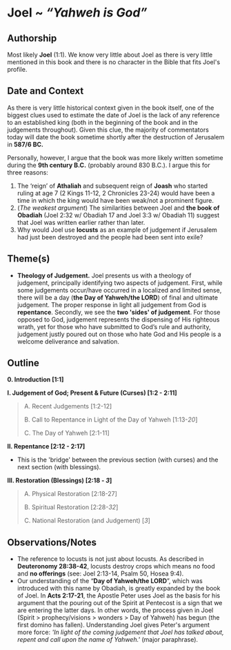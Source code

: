 # Joel ~ *“Yahweh is God”*


## Authorship
Most likely **Joel** (1:1). We know very little about Joel as there is very little mentioned in this book and there is no character in the Bible that fits Joel's profile.


## Date and Context
As there is very little historical context given in the book itself, one of the biggest clues used to estimate the date of Joel is the lack of any reference to an established king (both in the beginning of the book and in the judgements throughout). Given this clue, the majority of commentators today will date the book sometime shortly after the destruction of Jerusalem in **587/6 BC.**

Personally, however, I argue that the book was more likely written sometime during the **9th century B.C.** (probably around 830 B.C.). I argue this for three reasons:

1. The ‘reign’ of **Athaliah** and subsequent reign of **Joash** who started ruling at age 7 (2 Kings 11-12, 2 Chronicles 23-24) would have been a time in which the king would have been weak/not a prominent figure.
2. (*The weakest argument*) The similarities between Joel and **the book of Obadiah** (Joel 2:32 w/ Obadiah 17 and Joel 3:3 w/ Obadiah 11) suggest that Joel was written earlier rather than later.
3. Why would Joel use **locusts** as an example of judgement if Jerusalem had just been destroyed and the people had been sent into exile?


## Theme(s)
- **Theology of Judgement.** Joel presents us with a theology of judgement, principally identifying two aspects of judgement. First, while some judgements occur/have occurred in a localized and limited sense, there will be a day (**the Day of Yahweh/the LORD**) of final and ultimate judgement. The proper response in light all judgement from God is **repentance**. Secondly, we see the **two 'sides' of judgement**. For those opposed to God, judgement represents the dispensing of His righteous wrath, yet for those who have submitted to God’s rule and authority, judgement justly poured out on those who hate God and His people is a welcome deliverance and salvation.


## Outline
**0. Introduction  [1:1]**

**I. Judgement of God; Present & Future (Curses)  [1:2 - 2:11]**

  > A. Recent Judgements  [1:2-12]
  > 
  > B. Call to Repentance in Light of the Day of Yahweh  [1:13-*20*]
  > 
  > C. The Day of Yahweh  [2:1-11]

**II. Repentance  [2:12 - 2:17]**

  - This is the 'bridge' between the previous section (with curses) and the next section (with blessings).

**III. Restoration (Blessings) [2:18 - *3*]**

  > A. Physical Restoration  [2:18-27]
  > 
  > B. Spiritual Restoration  [2:28-*32*]
  > 
  > C. National Restoration (and Judgement)  [*3*]


## Observations/Notes
  - The reference to locusts is not just about locusts. As described in **Deuteronomy 28:38-42**, locusts destroy crops which means no food and **no offerings** (see: Joel 2:13-14, Psalm 50, Hosea 9:4).
  - Our understanding of the “**Day of Yahweh/the LORD**”, which was introduced with this name by Obadiah, is greatly expanded by the book of Joel. In **Acts 2:17-21**, the Apostle Peter uses Joel as the basis for his argument that the pouring out of the Spirit at Pentecost is a sign that we are entering the latter days. In other words, the process given in Joel (Spirit > prophecy/visions > wonders > Day of Yahweh) has begun (the first domino has fallen). Understanding Joel gives Peter's argument more force:  *'In light of the coming judgement that Joel has talked about, repent and call upon the name of Yahweh.'* (major paraphrase).

